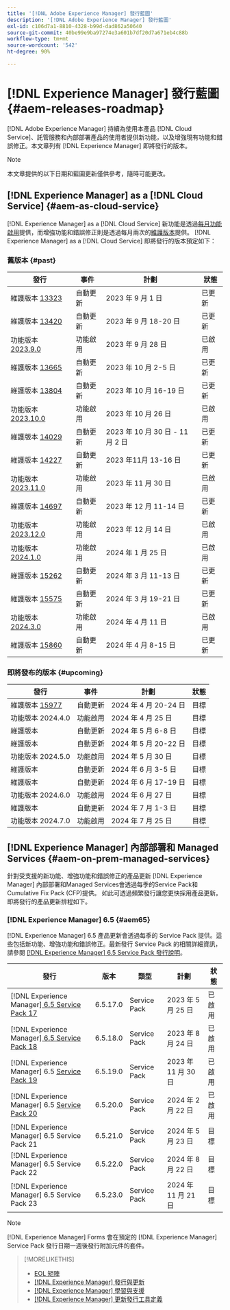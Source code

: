 ```yaml
---
title: '[!DNL Adobe Experience Manager] 發行藍圖'
description: '[!DNL Adobe Experience Manager] 發行藍圖'
exl-id: c106d7a1-8810-4328-b99d-dad862a50640
source-git-commit: 40be99e9ba97274e3a601b7df20d7a671eb4c88b
workflow-type: tm+mt
source-wordcount: '542'
ht-degree: 90%

---
```



# [!DNL Experience Manager] 發行藍圖 {#aem-releases-roadmap}

[!DNL Adobe Experience Manager] 持續為使用本產品 [!DNL Cloud Service]、託管服務和內部部署產品的使用者提供新功能，以及增強現有功能和錯誤修正。本文章列有 [!DNL Experience Manager] 即將發行的版本。

>[!NOTE]
>
>本文章提供的以下日期和藍圖更新僅供參考，隨時可能更改。

## [!DNL Experience Manager] as a [!DNL Cloud Service] {#aem-as-cloud-service}

[!DNL Experience Manager] as a [!DNL Cloud Service] 新功能是透過[每月功能啟用](https://experienceleague.adobe.com/en/docs/experience-manager-cloud-service/content/release-notes/release-notes/release-notes-current)提供，而增強功能和錯誤修正則是透過每月兩次的[維護版本](https://experienceleague.adobe.com/en/docs/experience-manager-cloud-service/content/release-notes/maintenance/latest)提供。
[!DNL Experience Manager] as a [!DNL Cloud Service] 即將發行的版本預定如下：

### 舊版本 {#past}

| 發行 | 事件 | 計劃 | 狀態 |
|---|---|---|---|
| 維護版本 [13323](https://experienceleague.adobe.com/en/docs/experience-manager-cloud-service/content/release-notes/maintenance/2023/2023-9-0#release-13323) | 自動更新 | 2023 年 9 月 1 日 | 已更新 |
| 維護版本 [13420](https://experienceleague.adobe.com/en/docs/experience-manager-cloud-service/content/release-notes/maintenance/2023/2023-9-0#release-13420) | 自動更新 | 2023 年 9 月 18-20 日 | 已更新 |
| 功能版本 [2023.9.0](https://experienceleague.adobe.com/en/docs/experience-manager-cloud-service/content/release-notes/release-notes/2023/release-notes-2023-9-0) | 功能啟用 | 2023 年 9 月 28 日 | 已啟用 |
| 維護版本 [13665](https://experienceleague.adobe.com/en/docs/experience-manager-cloud-service/content/release-notes/maintenance/2023/2023-10-0#release-13665) | 自動更新 | 2023 年 10 月 2-5 日 | 已更新 |
| 維護版本 [13804](https://experienceleague.adobe.com/en/docs/experience-manager-cloud-service/content/release-notes/maintenance/2023/2023-10-0#release-13804) | 自動更新 | 2023 年 10 月 16-19 日 | 已更新 |
| 功能版本 [2023.10.0](https://experienceleague.adobe.com/en/docs/experience-manager-cloud-service/content/release-notes/release-notes/2023/release-notes-2023-10-0) | 功能啟用 | 2023 年 10 月 26 日 | 已啟用 |
| 維護版本 [14029](https://experienceleague.adobe.com/en/docs/experience-manager-cloud-service/content/release-notes/maintenance/2023/2023-11-0#release-14029) | 自動更新 | 2023 年 10 月 30 日 - 11 月 2 日 | 已更新 |
| 維護版本 [14227](https://experienceleague.adobe.com/en/docs/experience-manager-cloud-service/content/release-notes/maintenance/2023/2023-11-0#release-14227) | 自動更新 | 2023 年11月 13-16 日 | 已更新 |
| 功能版本 [2023.11.0](https://experienceleague.adobe.com/en/docs/experience-manager-cloud-service/content/release-notes/release-notes/2023/release-notes-2023-11-0) | 功能啟用 | 2023 年 11 月 30 日 | 已啟用 |
| 維護版本 [14697](https://experienceleague.adobe.com/en/docs/experience-manager-cloud-service/content/release-notes/maintenance/2023/2023-12-0#release-14697) | 自動更新 | 2023 年 12 月 11-14 日 | 已更新 |
| 功能版本 [2023.12.0](https://experienceleague.adobe.com/en/docs/experience-manager-cloud-service/content/release-notes/release-notes/2023/release-notes-2023-12-0) | 功能啟用 | 2023 年 12 月 14 日 | 已啟用 |
| 功能版本 [2024.1.0](https://experienceleague.adobe.com/en/docs/experience-manager-cloud-service/content/release-notes/release-notes/2024/release-notes-2024-1-0) | 功能啟用 | 2024 年 1 月 25 日 | 已啟用 |
| 維護版本 [15262](https://experienceleague.adobe.com/en/docs/experience-manager-cloud-service/content/release-notes/maintenance/2024/2024-3-0#release-15262) | 自動更新 | 2024 年 3 月 11-13 日 | 已更新 |
| 維護版本 [15575](https://experienceleague.adobe.com/en/docs/experience-manager-cloud-service/content/release-notes/maintenance/2024/2024-3-0#release-15575) | 自動更新 | 2024 年 3 月 19-21 日 | 已更新 |
| 功能版本 [2024.3.0](https://experienceleague.adobe.com/en/docs/experience-manager-cloud-service/content/release-notes/release-notes/release-notes-current) | 功能啟用 | 2024 年 4 月 11 日 | 已啟用 |
| 維護版本 [15860](https://experienceleague.adobe.com/en/docs/experience-manager-cloud-service/content/release-notes/maintenance/2024/2024-3-0#release-15860) | 自動更新 | 2024 年 4 月 8-15 日 | 已更新 |

### 即將發布的版本 {#upcoming}

| 發行 | 事件 | 計劃 | 狀態 |
|---|---|---|---|
| 維護版本 [15977](https://experienceleague.adobe.com/en/docs/experience-manager-cloud-service/content/release-notes/maintenance/latest) | 自動更新 | 2024 年 4 月 20-24 日 | 目標 |
| 功能版本 2024.4.0 | 功能啟用 | 2024 年 4 月 25 日 | 目標 |
| 維護版本 | 自動更新 | 2024 年 5 月 6-8 日 | 目標 |
| 維護版本 | 自動更新 | 2024 年 5 月 20-22 日 | 目標 |
| 功能版本 2024.5.0 | 功能啟用 | 2024 年 5 月 30 日 | 目標 |
| 維護版本 | 自動更新 | 2024 年 6 月 3-5 日 | 目標 |
| 維護版本 | 自動更新 | 2024 年 6 月 17-19 日 | 目標 |
| 功能版本 2024.6.0 | 功能啟用 | 2024 年 6 月 27 日 | 目標 |
| 維護版本 | 自動更新 | 2024 年 7 月 1-3 日 | 目標 |
| 功能版本 2024.7.0 | 功能啟用 | 2024 年 7 月 25 日 | 目標 |

## [!DNL Experience Manager] 內部部署和 Managed Services {#aem-on-prem-managed-services}

針對受支援的新功能、增強功能和錯誤修正的產品更新 [!DNL Experience Manager] 內部部署和Managed Services會透過每季的Service Pack和Cumulative Fix Pack (CFP)提供。 如此可透過頻繁發行讓您更快採用產品更新。即將發行的產品更新排程如下。

### [!DNL Experience Manager] 6.5 {#aem65}

[!DNL Experience Manager] 6.5 產品更新會透過每季的 Service Pack 提供。這些包括新功能、增強功能和錯誤修正。最新發行 Service Pack 的相關詳細資訊，請參閱 [[!DNL Experience Manager] 6.5 Service Pack 發行說明](https://experienceleague.adobe.com/en/docs/experience-manager-65/content/release-notes/release-notes)。

| 發行 | 版本 | 類型 | 計劃 | 狀態 |
|---|---|---|---|---|
| [!DNL Experience Manager][ 6.5 Service Pack 17](https://experienceleague.adobe.com/en/docs/experience-manager-65/content/release-notes/service-pack/6-5-17) | 6.5.17.0 | Service Pack | 2023 年 5 月 25 日 | 已啟用 |
| [!DNL Experience Manager][ 6.5 Service Pack 18](https://experienceleague.adobe.com/en/docs/experience-manager-65/content/release-notes/service-pack/6-5-18) | 6.5.18.0 | Service Pack | 2023 年 8 月 24 日 | 已啟用 |
| [!DNL Experience Manager] 6.5 [Service Pack 19](https://experienceleague.adobe.com/en/docs/experience-manager-65/content/release-notes/service-pack/6-5-19) | 6.5.19.0 | Service Pack | 2023 年 11 月 30 日 | 已啟用 |
| [!DNL Experience Manager] 6.5 [Service Pack 20](https://experienceleague.adobe.com/en/docs/experience-manager-65/content/release-notes/release-notes) | 6.5.20.0 | Service Pack | 2024 年 2 月 22 日 | 已啟用 |
| [!DNL Experience Manager] 6.5 Service Pack 21 | 6.5.21.0 | Service Pack | 2024 年 5 月 23 日 | 目標 |
| [!DNL Experience Manager] 6.5 Service Pack 22 | 6.5.22.0 | Service Pack | 2024 年 8 月 22 日 | 目標 |
| [!DNL Experience Manager] 6.5 Service Pack 23 | 6.5.23.0 | Service Pack | 2024 年 11 月 21 日 | 目標 |

>[!NOTE]
>
>[!DNL Experience Manager] Forms 會在預定的 [!DNL Experience Manager] Service Pack 發行日期一週後發行附加元件的套件。

>[!MORELIKETHIS]
>
>* [EOL 矩陣](https://helpx.adobe.com/tw/support/programs/eol-matrix.html)
>* [[!DNL Experience Manager] 發行與更新](https://experienceleague.adobe.com/en/docs/experience-manager-release-information/aem-release-updates/aem-releases-updates)
>* [[!DNL Experience Manager] 學習與支援](https://experienceleague.adobe.com/en/docs/experience-manager-cloud-service)
>* [[!DNL Experience Manager] 更新發行工具定義](/help/using/update-release-vehicle-definitions.md)
